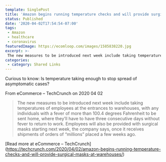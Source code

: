 ```yaml
---
template: SinglePost
title: 'Amazon begins running temperature checks and will provide surgical masks at warehouses'
status: Published
date: '2020-04-02T17:54:54-07:00'
tags:
 - Amazon
 - healthcare
 - coronavirus
featuredImage: https://ecomloop.com/images/1585838220.jpg
excerpt: >-
 The new measures to be introduced next week include taking temperatures of employees at the entrances to warehouses, with any individuals with a fever of more than 100.4 degrees Fahrenheit to be sent home, where they’ll have to have three consecutive days without fever to return to work. Employees will also be provided with surgical masks starting next week, the company says, once it receives shipments of orders of “millions” placed a few weeks ago.
categories:
 - category: Shared Links
---
```

Curious to know: Is temperature taking enough to stop spread of asymptomatic cases?

From eCommerce – TechCrunch on 2020 04 02
> The new measures to be introduced next week include taking temperatures of employees at the entrances to warehouses, with any individuals with a fever of more than 100.4 degrees Fahrenheit to be sent home, where they’ll have to have three consecutive days without fever to return to work. Employees will also be provided with surgical masks starting next week, the company says, once it receives shipments of orders of “millions” placed a few weeks ago.

[Read more at eCommerce – TechCrunch] (https://techcrunch.com/2020/04/02/amazon-begins-running-temperature-checks-and-will-provide-surgical-masks-at-warehouses/)
